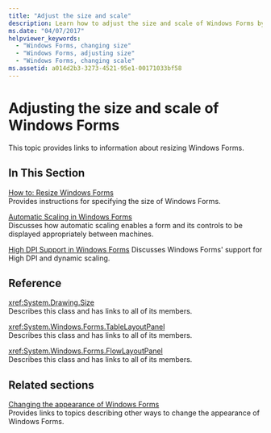 ```yaml
---
title: "Adjust the size and scale"
description: Learn how to adjust the size and scale of Windows Forms by reading the links provided in this topic.
ms.date: "04/07/2017"
helpviewer_keywords: 
  - "Windows Forms, changing size"
  - "Windows Forms, adjusting size"
  - "Windows Forms, changing scale"
ms.assetid: a014d2b3-3273-4521-95e1-00171033bf58
---
```

# Adjusting the size and scale of Windows Forms

This topic provides links to information about resizing Windows Forms.  
  
## In This Section  

 [How to: Resize Windows Forms](how-to-resize-windows-forms.md)  
 Provides instructions for specifying the size of Windows Forms.  
  
 [Automatic Scaling in Windows Forms](automatic-scaling-in-windows-forms.md)  
 Discusses how automatic scaling enables a form and its controls to be displayed appropriately between machines.  
  
 [High DPI Support in Windows Forms](high-dpi-support-in-windows-forms.md)
 Discusses Windows Forms' support for High DPI and dynamic scaling.
  
## Reference  

 <xref:System.Drawing.Size>  
 Describes this class and has links to all of its members.  
  
 <xref:System.Windows.Forms.TableLayoutPanel>  
 Describes this class and has links to all of its members.  
  
 <xref:System.Windows.Forms.FlowLayoutPanel>  
 Describes this class and has links to all of its members.  
  
## Related sections  

 [Changing the appearance of Windows Forms](changing-the-appearance-of-windows-forms.md)  
 Provides links to topics describing other ways to change the appearance of Windows Forms.
